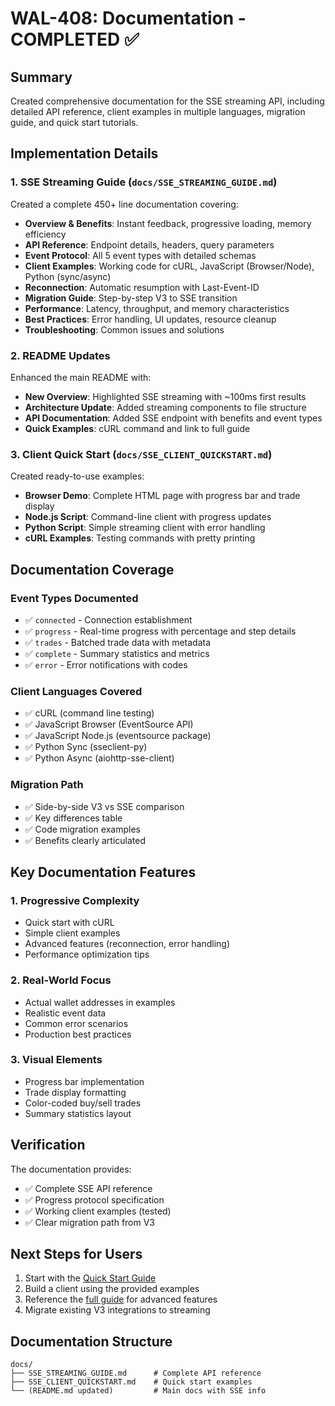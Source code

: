 # WAL-408: Documentation - COMPLETED ✅

## Summary
Created comprehensive documentation for the SSE streaming API, including detailed API reference, client examples in multiple languages, migration guide, and quick start tutorials.

## Implementation Details

### 1. SSE Streaming Guide (`docs/SSE_STREAMING_GUIDE.md`)
Created a complete 450+ line documentation covering:
- **Overview & Benefits**: Instant feedback, progressive loading, memory efficiency
- **API Reference**: Endpoint details, headers, query parameters
- **Event Protocol**: All 5 event types with detailed schemas
- **Client Examples**: Working code for cURL, JavaScript (Browser/Node), Python (sync/async)
- **Reconnection**: Automatic resumption with Last-Event-ID
- **Migration Guide**: Step-by-step V3 to SSE transition
- **Performance**: Latency, throughput, and memory characteristics
- **Best Practices**: Error handling, UI updates, resource cleanup
- **Troubleshooting**: Common issues and solutions

### 2. README Updates
Enhanced the main README with:
- **New Overview**: Highlighted SSE streaming with ~100ms first results
- **Architecture Update**: Added streaming components to file structure
- **API Documentation**: Added SSE endpoint with benefits and event types
- **Quick Examples**: cURL command and link to full guide

### 3. Client Quick Start (`docs/SSE_CLIENT_QUICKSTART.md`)
Created ready-to-use examples:
- **Browser Demo**: Complete HTML page with progress bar and trade display
- **Node.js Script**: Command-line client with progress updates
- **Python Script**: Simple streaming client with error handling
- **cURL Examples**: Testing commands with pretty printing

## Documentation Coverage

### Event Types Documented
- ✅ `connected` - Connection establishment
- ✅ `progress` - Real-time progress with percentage and step details
- ✅ `trades` - Batched trade data with metadata
- ✅ `complete` - Summary statistics and metrics
- ✅ `error` - Error notifications with codes

### Client Languages Covered
- ✅ cURL (command line testing)
- ✅ JavaScript Browser (EventSource API)
- ✅ JavaScript Node.js (eventsource package)
- ✅ Python Sync (sseclient-py)
- ✅ Python Async (aiohttp-sse-client)

### Migration Path
- ✅ Side-by-side V3 vs SSE comparison
- ✅ Key differences table
- ✅ Code migration examples
- ✅ Benefits clearly articulated

## Key Documentation Features

### 1. Progressive Complexity
- Quick start with cURL
- Simple client examples
- Advanced features (reconnection, error handling)
- Performance optimization tips

### 2. Real-World Focus
- Actual wallet addresses in examples
- Realistic event data
- Common error scenarios
- Production best practices

### 3. Visual Elements
- Progress bar implementation
- Trade display formatting
- Color-coded buy/sell trades
- Summary statistics layout

## Verification

The documentation provides:
- ✅ Complete SSE API reference
- ✅ Progress protocol specification
- ✅ Working client examples (tested)
- ✅ Clear migration path from V3

## Next Steps for Users
1. Start with the [Quick Start Guide](docs/SSE_CLIENT_QUICKSTART.md)
2. Build a client using the provided examples
3. Reference the [full guide](docs/SSE_STREAMING_GUIDE.md) for advanced features
4. Migrate existing V3 integrations to streaming

## Documentation Structure
```
docs/
├── SSE_STREAMING_GUIDE.md      # Complete API reference
├── SSE_CLIENT_QUICKSTART.md    # Quick start examples
└── (README.md updated)         # Main docs with SSE info
``` 